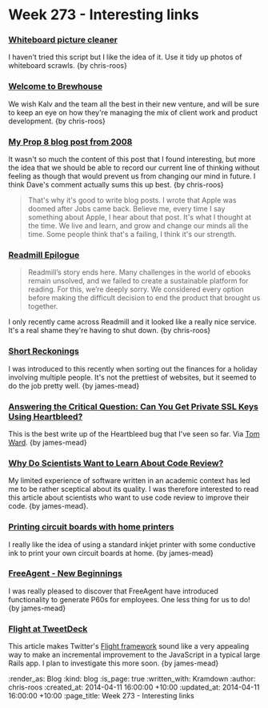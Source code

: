 Week 273 - Interesting links
============================

### [Whiteboard picture cleaner](https://gist.github.com/lelandbatey/8677901)

I haven't tried this script but I like the idea of it. Use it tidy up photos of whiteboard scrawls. {by chris-roos}


### [Welcome to Brewhouse](http://brewhouse.io/2014/04/04/welcome-to-brewhouse.html)

We wish Kalv and the team all the best in their new venture, and will be sure to keep an eye on how they're managing the mix of client work and product development. {by chris-roos}


### [My Prop 8 blog post from 2008](http://scripting.com/2014/04/05/myProp8BlogPostFrom2008.html)

It wasn't so much the content of this post that I found interesting, but more the idea that we should be able to record our current line of thinking without feeling as though that would prevent us from changing our mind in future. I think Dave's comment actually sums this up best.  {by chris-roos}

> That's why it's good to write blog posts. I wrote that Apple was doomed after Jobs came back. Believe me, every time I say something about Apple, I hear about that post. It's what I thought at the time. We live and learn, and grow and change our minds all the time. Some people think that's a failing, I think it's our strength.


### [Readmill Epilogue](https://readmill.com/epilogue)

> Readmill’s story ends here. Many challenges in the world of ebooks remain unsolved, and we failed to create a sustainable platform for reading. For this, we’re deeply sorry. We considered every option before making the difficult decision to end the product that brought us together.

I only recently came across Readmill and it looked like a really nice service. It's a real shame they're having to shut down. {by chris-roos}


### [Short Reckonings](http://www.shortreckonings.com/)

I was introduced to this recently when sorting out the finances for a holiday involving multiple people. It's not the prettiest of websites, but it seemed to do the job pretty well. {by james-mead}


### [Answering the Critical Question: Can You Get Private SSL Keys Using Heartbleed?](http://blog.cloudflare.com/answering-the-critical-question-can-you-get-private-ssl-keys-using-heartbleed)

This is the best write up of the Heartbleed bug that I've seen so far. Via [Tom Ward](https://twitter.com/tomafro). {by james-mead}


### [Why Do Scientists Want to Learn About Code Review?](http://mozillascience.org/why-do-scientists-want-to-learn-about-code-review/)

My limited experience of software written in an academic context has led me to be rather sceptical about its quality. I was therefore interested to read this article about scientists who want to use code review to improve their code. {by james-mead}.


### [Printing circuit boards with home printers](https://www.kickstarter.com/projects/1597902824/agic-print-printing-circuit-boards-with-home-print)

I really like the idea of using a standard inkjet printer with some conductive ink to print your own circuit boards at home. {by james-mead}


### [FreeAgent - New Beginnings](http://www.freeagent.com/central/new-beginnings)

I was really pleased to discover that FreeAgent have introduced functionality to generate P60s for employees. One less thing for us to do! {by james-mead}


### [Flight at TweetDeck](http://simplebutgood.net/flight-at-tweetdeck/)

This article makes Twitter's [Flight framework](http://twitter.github.io/flight/) sound like a very appealing way to make an incremental improvement to the JavaScript in a typical large Rails app. I plan to investigate this more soon. {by james-mead}


:render_as: Blog
:kind: blog
:is_page: true
:written_with: Kramdown
:author: chris-roos
:created_at: 2014-04-11 16:00:00 +10:00
:updated_at: 2014-04-11 16:00:00 +10:00
:page_title: Week 273 - Interesting links
